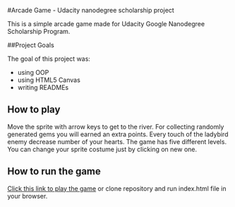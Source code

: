 #Arcade Game - Udacity nanodegree scholarship project

This is a simple arcade game made for Udacity Google Nanodegree Scholarship Program.

##Project Goals

The goal of this project was:
* using OOP
* using HTML5 Canvas
* writing READMEs

## How to play

Move the sprite with arrow keys to get to the river. For collecting randomly generated gems you will earned an extra points. Every touch of the ladybird enemy decrease number of your hearts. The game has five different levels. You can change your sprite costume just by clicking on new one.

## How to run the game

[Click this link  to play the game](https://ewelinaki.github.io/Udacity-Arcade-Game/) or clone repository and run index.html file in your browser.




